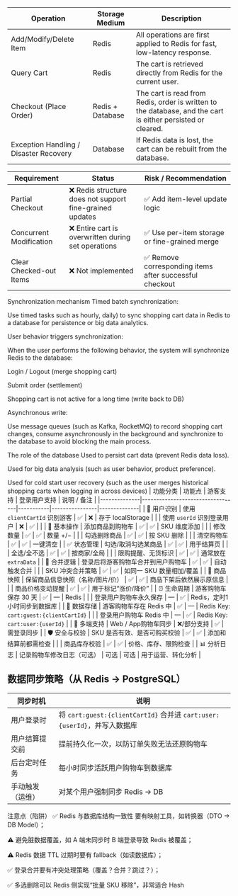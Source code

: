 <table>
  <thead>
    <tr>
      <th>Operation</th>
      <th>Storage Medium</th>
      <th>Description</th>
    </tr>
  </thead>
  <tbody>
    <tr>
      <td>Add/Modify/Delete Item</td>
      <td>Redis</td>
      <td>All operations are first applied to Redis for fast, low-latency response.</td>
    </tr>
    <tr>
      <td>Query Cart</td>
      <td>Redis</td>
      <td>The cart is retrieved directly from Redis for the current user.</td>
    </tr>
    <tr>
      <td>Checkout (Place Order)</td>
      <td>Redis + Database</td>
      <td>The cart is read from Redis, order is written to the database, and the cart is either persisted or cleared.</td>
    </tr>
    <tr>
      <td>Exception Handling / Disaster Recovery</td>
      <td>Database</td>
      <td>If Redis data is lost, the cart can be rebuilt from the database.</td>
    </tr>
  </tbody>
</table>

<table>
  <thead>
    <tr>
      <th>Requirement</th>
      <th>Status</th>
      <th>Risk / Recommendation</th>
    </tr>
  </thead>
  <tbody>
    <tr>
      <td>Partial Checkout</td>
      <td>❌ Redis structure does not support fine-grained updates</td>
      <td>✅ Add item-level update logic</td>
    </tr>
    <tr>
      <td>Concurrent Modification</td>
      <td>❌ Entire cart is overwritten during set operations</td>
      <td>✅ Use per-item storage or fine-grained merge</td>
    </tr>
    <tr>
      <td>Clear Checked-out Items</td>
      <td>❌ Not implemented</td>
      <td>✅ Remove corresponding items after successful checkout</td>
    </tr>
  </tbody>
</table>

Synchronization mechanism
Timed batch synchronization:

Use timed tasks such as hourly, daily) to sync shopping cart data in Redis to a database for persistence or big data analytics.

User behavior triggers synchronization:

When the user performs the following behavior, the system will synchronize Redis to the database:

Login / Logout (merge shopping cart)

Submit order (settlement)

Shopping cart is not active for a long time (write back to DB)

Asynchronous write:

Use message queues (such as Kafka, RocketMQ) to record shopping cart changes, consume asynchronously in the background and synchronize to the database to avoid blocking the main process.

The role of the database
Used to persist cart data (prevent Redis data loss).

Used for big data analysis (such as user behavior, product preference).

Used for cold start user recovery (such as the user merges historical shopping carts when logging in across devices)
| 功能分类     | 功能点                           | 游客支持 | 登录用户支持 | 说明 / 备注 |
|--------------|----------------------------------|-----------|----------------|--------------|
| 🧍 用户识别   | 使用 `clientCartId` 识别游客       | ✅        | ❌             | 存于 localStorage |
|              | 使用 `userId` 识别登录用户         | ❌        | ✅             |           |
| 🛒 基本操作   | 添加商品到购物车                  | ✅        | ✅             | SKU 维度添加                 |
|              | 修改数量                           | ✅        | ✅             | 数量 +/−                      |
|              | 勾选删除商品                           | ✅        | ✅             | 按 SKU 删除                   |
|              | 清空购物车                         | ✅        | ✅             | 一键清空                      |
| ✅ 状态管理   | 勾选/取消勾选某商品                | ✅        | ✅             | 用于结算页                    |
|              | 全选/全不选                        | ✅        | ✅             | 按商家/全局                   |
|              | 限购提醒、无货标识                 | ✅        | ✅             | 通常放在 `extraData`         |
| 🔁 合并逻辑   | 登录后将游客购物车合并到用户购物车 | ✅        | ✅             | 自动触发合并                 |
|              | SKU 冲突合并策略                   | ✅        | ✅             | 如同一 SKU 数量相加/覆盖     |
| 🧠 商品快照   | 保留商品信息快照（名称/图片/价）  | ✅        | ✅             | 商品下架后依然展示原信息     |
|              | 商品价格变动提醒                   | ✅        | ✅             | 用于标记“涨价/降价”          |
| ⏰ 生命周期   | 游客购物车保存 30 天             | ✅        | —              | Redis             |
|              | 登录用户购物车永久保存             | —         | ✅             | Redis，定时1小时同步到数据库                     |
| 🧱 数据存储   | 游客购物车存在 Redis 中            | ✅        | —              | Redis Key: `cart:guest:{clientCartId}` |
|              | 登录用户购物车 Redis 中          | —         | ✅             | Redis Key: `cart:user:{userId}` |
| 📱 多端支持   | Web / App购物车同步       | ❌/部分支持 | ✅             | 需登录同步                    |
| 🛡 安全与校验 | SKU 是否有效、是否可购买校验       | ✅        | ✅             | 添加和结算前都需检查         |
|              | 商品库存校验                       | ✅        | ✅             | 价格、库存、限购检查         |
| 📊 分析日志   | 记录购物车修改日志（可选）         | 可选      | 可选           | 用于运营、转化分析           |
## 数据同步策略（从 Redis → PostgreSQL）

| 同步时机        | 说明                                |
|------------------|-------------------------------------|
| 用户登录时       | 将 `cart:guest:{clientCartId}` 合并进 `cart:user:{userId}`，并写入数据库 |
| 用户结算提交前   | 提前持久化一次，以防订单失败无法还原购物车 |
| 后台定时任务     | 每小时同步活跃用户购物车到数据库   |
| 手动触发（运维） | 对某个用户强制同步 Redis → DB      |

注意点（陷阱）
✅ Redis 与数据库结构一致性 要有映射工具，如转换器（DTO → DB Model）；

⚠ 避免脏数据覆盖，如 A 端未同步时 B 端登录导致 Redis 被覆盖；

⚠ Redis 数据 TTL 过期时要有 fallback（如读数据库）；

✅ 登录合并要有冲突处理策略（覆盖？合并？跳过？）；

✅ 多选删除可以 Redis 侧实现“批量 SKU 移除”，非常适合 Hash